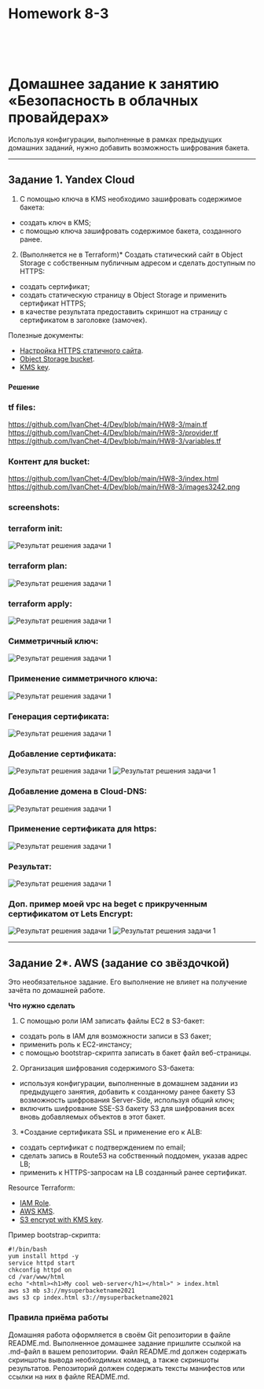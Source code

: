 <h1>Homework 8-3 </h1> <br>
<br>
<br>

# Домашнее задание к занятию «Безопасность в облачных провайдерах»  

Используя конфигурации, выполненные в рамках предыдущих домашних заданий, нужно добавить возможность шифрования бакета.

---
## Задание 1. Yandex Cloud   

1. С помощью ключа в KMS необходимо зашифровать содержимое бакета:

 - создать ключ в KMS;
 - с помощью ключа зашифровать содержимое бакета, созданного ранее.
2. (Выполняется не в Terraform)* Создать статический сайт в Object Storage c собственным публичным адресом и сделать доступным по HTTPS:

 - создать сертификат;
 - создать статическую страницу в Object Storage и применить сертификат HTTPS;
 - в качестве результата предоставить скриншот на страницу с сертификатом в заголовке (замочек).

Полезные документы:

- [Настройка HTTPS статичного сайта](https://cloud.yandex.ru/docs/storage/operations/hosting/certificate).
- [Object Storage bucket](https://registry.terraform.io/providers/yandex-cloud/yandex/latest/docs/resources/storage_bucket).
- [KMS key](https://registry.terraform.io/providers/yandex-cloud/yandex/latest/docs/resources/kms_symmetric_key).


### <h4>Решение</h4>

### tf files:   <br>

<https://github.com/IvanChet-4/Dev/blob/main/HW8-3/main.tf> <br>
<https://github.com/IvanChet-4/Dev/blob/main/HW8-3/provider.tf> <br>
<https://github.com/IvanChet-4/Dev/blob/main/HW8-3/variables.tf> <br>

### Контент для bucket:   <br>

<https://github.com/IvanChet-4/Dev/blob/main/HW8-3/index.html> <br>
<https://github.com/IvanChet-4/Dev/blob/main/HW8-3/images3242.png> <br>

### screenshots:   <br>

### terraform init:
![Результат решения задачи 1](https://github.com/IvanChet-4/Dev/blob/main/images/Homework%208-3/1-1.jpg)
### terraform plan:
![Результат решения задачи 1](https://github.com/IvanChet-4/Dev/blob/main/images/Homework%208-3/1-2.jpg)
### terraform apply:
![Результат решения задачи 1](https://github.com/IvanChet-4/Dev/blob/main/images/Homework%208-3/1-3.jpg)
### Симметричный ключ:
![Результат решения задачи 1](https://github.com/IvanChet-4/Dev/blob/main/images/Homework%208-3/1-4.jpg)
### Применение симметричного ключа:
![Результат решения задачи 1](https://github.com/IvanChet-4/Dev/blob/main/images/Homework%208-3/1-5.jpg)
### Генерация сертификата:
![Результат решения задачи 1](https://github.com/IvanChet-4/Dev/blob/main/images/Homework%208-3/1-6.jpg)
### Добавление сертификата:
![Результат решения задачи 1](https://github.com/IvanChet-4/Dev/blob/main/images/Homework%208-3/1-7.jpg)
![Результат решения задачи 1](https://github.com/IvanChet-4/Dev/blob/main/images/Homework%208-3/1-8.jpg)
### Добавление домена в Cloud-DNS:
![Результат решения задачи 1](https://github.com/IvanChet-4/Dev/blob/main/images/Homework%208-3/1-9.jpg)
### Применение сертификата для https:
![Результат решения задачи 1](https://github.com/IvanChet-4/Dev/blob/main/images/Homework%208-3/1-10.jpg)
### Результат:
![Результат решения задачи 1](https://github.com/IvanChet-4/Dev/blob/main/images/Homework%208-3/1-11.jpg)
### Доп. пример моей vpc на beget с прикрученным сертификатом от Lets Encrypt:
![Результат решения задачи 1](https://github.com/IvanChet-4/Dev/blob/main/images/Homework%208-3/1-12.jpg)
![Результат решения задачи 1](https://github.com/IvanChet-4/Dev/blob/main/images/Homework%208-3/1-13.jpg)





--- 
## Задание 2*. AWS (задание со звёздочкой)

Это необязательное задание. Его выполнение не влияет на получение зачёта по домашней работе.

**Что нужно сделать**

1. С помощью роли IAM записать файлы ЕС2 в S3-бакет:
 - создать роль в IAM для возможности записи в S3 бакет;
 - применить роль к ЕС2-инстансу;
 - с помощью bootstrap-скрипта записать в бакет файл веб-страницы.
2. Организация шифрования содержимого S3-бакета:

 - используя конфигурации, выполненные в домашнем задании из предыдущего занятия, добавить к созданному ранее бакету S3 возможность шифрования Server-Side, используя общий ключ;
 - включить шифрование SSE-S3 бакету S3 для шифрования всех вновь добавляемых объектов в этот бакет.

3. *Создание сертификата SSL и применение его к ALB:

 - создать сертификат с подтверждением по email;
 - сделать запись в Route53 на собственный поддомен, указав адрес LB;
 - применить к HTTPS-запросам на LB созданный ранее сертификат.

Resource Terraform:

- [IAM Role](https://registry.terraform.io/providers/hashicorp/aws/latest/docs/resources/iam_role).
- [AWS KMS](https://registry.terraform.io/providers/hashicorp/aws/latest/docs/resources/kms_key).
- [S3 encrypt with KMS key](https://registry.terraform.io/providers/hashicorp/aws/latest/docs/resources/s3_bucket_object#encrypting-with-kms-key).

Пример bootstrap-скрипта:

```
#!/bin/bash
yum install httpd -y
service httpd start
chkconfig httpd on
cd /var/www/html
echo "<html><h1>My cool web-server</h1></html>" > index.html
aws s3 mb s3://mysuperbacketname2021
aws s3 cp index.html s3://mysuperbacketname2021
```

### Правила приёма работы

Домашняя работа оформляется в своём Git репозитории в файле README.md. Выполненное домашнее задание пришлите ссылкой на .md-файл в вашем репозитории.
Файл README.md должен содержать скриншоты вывода необходимых команд, а также скриншоты результатов.
Репозиторий должен содержать тексты манифестов или ссылки на них в файле README.md.
